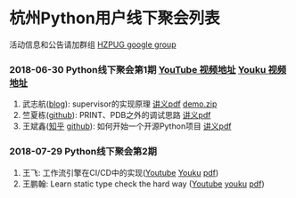 # 杭州Python用户线下聚会列表

活动信息和公告请加群组 [HZPUG google group](https://groups.google.com/forum/#!forum/hzpug)

### 2018-06-30 Python线下聚会第1期 [YouTube 视频地址](https://www.youtube.com/watch?v=nbWuX9jkMX0) [Youku 视频地址](https://v.youku.com/v_show/id_XMzcxMzc1NDk2NA==.html)

1. 武志航([blog](https://blog.csdn.net/qq_33339479/)): supervisor的实现原理 [讲义pdf](https://github.com/HZPUG/HZPUG.github.io/blob/master/lectures/2018-06-30/supervisor的实现原理.pdf) [demo.zip](https://github.com/HZPUG/HZPUG.github.io/blob/master/lectures/2018-06-30/supervisor_demo.zip)
2. 竺夏栋([github](https://github.com/indexmotion)): PRINT、PDB之外的调试思路 [讲义pdf](https://github.com/HZPUG/HZPUG.github.io/blob/master/lectures/2018-06-30/PRINT、PDB之外的调试思路.pdf)
3. 王斌鑫([知乎](https://www.zhihu.com/people/prodesire) [github](https://github.com/Prodesire)): 如何开始一个开源Python项目 [讲义pdf](https://github.com/HZPUG/HZPUG.github.io/blob/master/lectures/2018-06-30/如何开始一个开源Python项目.pdf)

### 2018-07-29 Python线下聚会第2期

1. 王飞: 工作流引擎在CI/CD中的实现([Youtube](https://youtu.be/bFJc3y_66s8) [Youku](https://v.youku.com/v_show/id_XMzc1Mjc2NTU3Ng==.html?spm=a2h3j.8428770.3416059.1) [pdf](https://github.com/HZPUG/HZPUG.github.io/blob/master/lectures/2018-07-29/%E5%B7%A5%E4%BD%9C%E6%B5%81%E5%BC%95%E6%93%8E%E5%9C%A8CI:CD%E4%B8%AD%E7%9A%84%E5%BA%94%E7%94%A8.pdf))
2. 王鹏翰: Learn static type check the hard way ([Youtube](https://youtu.be/e67Ai1EKi6g) [youku](https://v.youku.com/v_show/id_XMzc1Mjc2NDY1Ng==.html?spm=a2h3j.8428770.3416059.1) [pdf](https://github.com/HZPUG/HZPUG.github.io/blob/master/lectures/2018-07-29/type%20hint%20copy.pdf))
